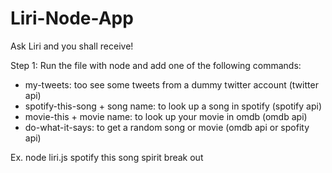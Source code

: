 # Liri-Node-App
Ask Liri and you shall receive!

Step 1:
Run the file with node and add one of the following commands:

- my-tweets: too see some tweets from a dummy twitter account (twitter api)
- spotify-this-song + song name: to look up a song in spotify (spotify api)
- movie-this + movie name: to look up your movie in omdb (omdb api)
- do-what-it-says: to get a random song or movie (omdb api or spofity api)

Ex.
node liri.js spotify this song spirit break out
